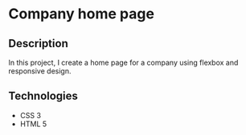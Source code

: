 # Company home page

## Description
In this project, I create a home page for a company using flexbox and responsive design.

## Technologies
+ CSS 3
+ HTML 5